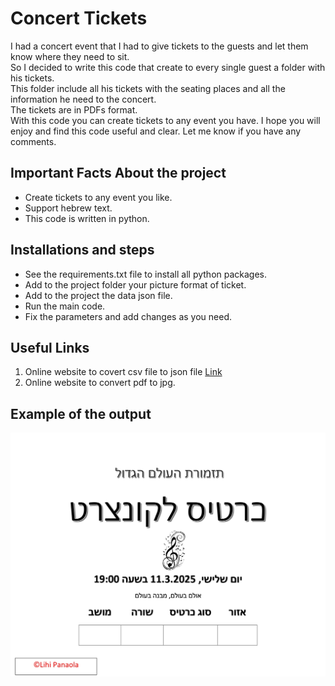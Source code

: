 # Concert Tickets

I had a concert event that I had to give tickets to the guests and let them know where they need to sit. <br />
So I decided to write this code that create to every single guest a folder with his tickets.  <br />
This folder include all his tickets with the seating places and all the information he need to the concert.  <br />
The tickets are in PDFs format.  <br />
With this code you can create tickets to any event you have.
I hope you will enjoy and find this code useful and clear.
Let me know if you have any comments.

## Important Facts About the project
- Create tickets to any event you like. <br />
- Support hebrew text. <br />
- This code is written in python. <br />


## Installations and steps
- See the requirements.txt file to install all python packages. <br />
- Add to the project folder your picture format of ticket. <br />
- Add to the project the data json file. <br />
- Run the main code. <br />
- Fix the parameters and add changes as you need. <br />

## Useful Links
1. Online website to covert csv file to json file [Link](https://csvjson.com/csv2json) <br/>
2. Online website to convert pdf to jpg.



## Example of the output
![alt text](https://github.com/lihip94/ConcertTickets/blob/master/ExampleToPdf.jpg)
